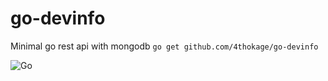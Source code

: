 # go-devinfo
Minimal go rest api with mongodb
```go get github.com/4thokage/go-devinfo```

![Go](https://github.com/4thokage/go-devinfo/workflows/Go/badge.svg)
